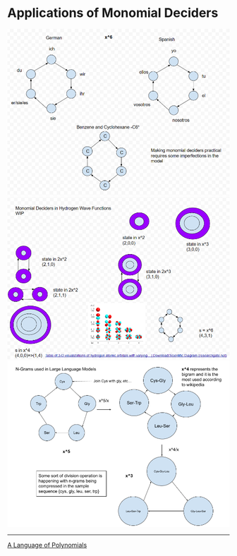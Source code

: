 # Applications of Monomial Deciders

![Samples of Use Cases](Resources/usecases.png)
![Quantum States for the Hydrogen Wave Function](Resources/quantumstates.png)
![N Grams Representation](Resources/ngrams.png)

-----

[A Language of Polynomials](https://github.com/ericung/languageofpolynomials)
